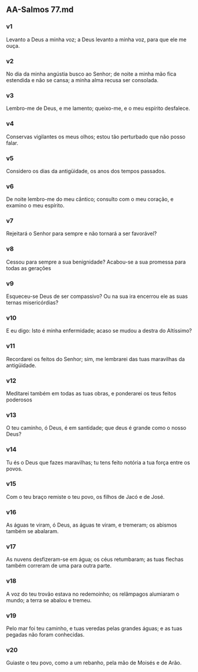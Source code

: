 ## AA-Salmos 77.md
### v1
 Levanto a Deus a minha voz; a Deus levanto a minha voz, para que ele me ouça.
### v2
 No dia da minha angústia busco ao Senhor; de noite a minha mão fica estendida e não se cansa; a minha alma recusa ser consolada.
### v3
 Lembro-me de Deus, e me lamento; queixo-me, e o meu espírito desfalece.
### v4
 Conservas vigilantes os meus olhos; estou tão perturbado que não posso falar.
### v5
 Considero os dias da antigüidade, os anos dos tempos passados.
### v6
 De noite lembro-me do meu cântico; consulto com o meu coração, e examino o meu espírito.
### v7
 Rejeitará o Senhor para sempre e não tornará a ser favorável?
### v8
 Cessou para sempre a sua benignidade? Acabou-se a sua promessa para todas as gerações
### v9
 Esqueceu-se Deus de ser compassivo? Ou na sua ira encerrou ele as suas ternas misericórdias?
### v10
 E eu digo: Isto é minha enfermidade; acaso se mudou a destra do Altíssimo?
### v11
 Recordarei os feitos do Senhor; sim, me lembrarei das tuas maravilhas da antigüidade.
### v12
 Meditarei também em todas as tuas obras, e ponderarei os teus feitos poderosos
### v13
 O teu caminho, ó Deus, é em santidade; que deus é grande como o nosso Deus?
### v14
 Tu és o Deus que fazes maravilhas; tu tens feito notória a tua força entre os povos.
### v15
 Com o teu braço remiste o teu povo, os filhos de Jacó e de José.
### v16
 As águas te viram, ó Deus, as águas te viram, e tremeram; os abismos também se abalaram.
### v17
 As nuvens desfizeram-se em água; os céus retumbaram; as tuas flechas também correram de uma para outra parte.
### v18
 A voz do teu trovão estava no redemoinho; os relâmpagos alumiaram o mundo; a terra se abalou e tremeu.
### v19
 Pelo mar foi teu caminho, e tuas veredas pelas grandes águas; e as tuas pegadas não foram conhecidas.
### v20
 Guiaste o teu povo, como a um rebanho, pela mão de Moisés e de Arão.
